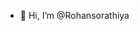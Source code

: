 - 👋 Hi, I’m @Rohansorathiya

<!---
Rohansorathiya/Rohansorathiya is a ✨ special ✨ repository because its `README.md` (this file) appears on your GitHub profile.
You can click the Preview link to take a look at your changes.
--->
